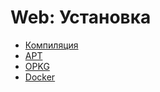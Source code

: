 # Web: Установка

- [Компиляция](/web/installation/build/)
- [APT](/web/installation/apt/)
- [OPKG](/web/installation/opkg/)
- [Docker](/web/installation/docker/)
